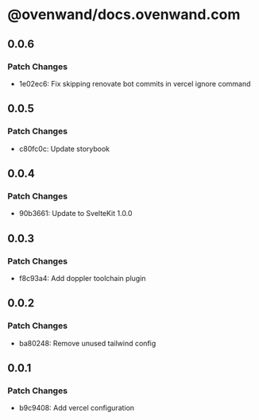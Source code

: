 # @ovenwand/docs.ovenwand.com

## 0.0.6

### Patch Changes

- 1e02ec6: Fix skipping renovate bot commits in vercel ignore command

## 0.0.5

### Patch Changes

- c80fc0c: Update storybook

## 0.0.4

### Patch Changes

- 90b3661: Update to SvelteKit 1.0.0

## 0.0.3

### Patch Changes

- f8c93a4: Add doppler toolchain plugin

## 0.0.2

### Patch Changes

- ba80248: Remove unused tailwind config

## 0.0.1

### Patch Changes

- b9c9408: Add vercel configuration
